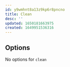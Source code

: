 ```yaml
---
id: y9wmhnt8a13z9kp6r8pncno
title: Clean
desc: ''
updated: 1650181663975
created: 1649951536316
---
```


## Options

No options for `clean`